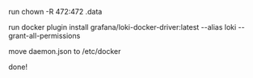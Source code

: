 run chown -R 472:472 .data

run docker plugin install grafana/loki-docker-driver:latest --alias loki --grant-all-permissions

move daemon.json to /etc/docker

done!
